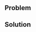 ## Problem

<!--Describe the problem this pull request is fixing-->

## Solution

<!--Add your solution description here. Use examples or images preferably-->
